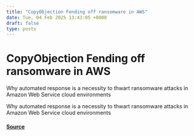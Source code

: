 ```yaml
---
title: "CopyObjection Fending off ransomware in AWS"
date: Tue, 04 Feb 2025 13:43:05 +0000
draft: false
type: posts
---
```

# CopyObjection Fending off ransomware in AWS





Why automated response is a necessity to thwart ransomware attacks in Amazon Web Service cloud environments

Why automated response is a necessity to thwart ransomware attacks in Amazon Web Service cloud environments

#### [Source](https://redcanary.com/blog/incident-response/aws-ransomware/)


